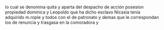lo cual se denomina quita y aparta del despacho de acción posesion propiedad dominica y Leopoldo que ha dicho esclavo Nicasia tenía adquirido m.ropie y todos con el de patronato y demas que le correspondan los de renuncia y trasgasa en la comoradora y